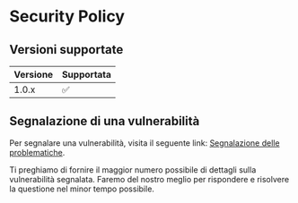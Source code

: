 # Security Policy

## Versioni supportate

| Versione | Supportata         |
| -------- | ------------------ |
| 1.0.x    | :white_check_mark: |

## Segnalazione di una vulnerabilità

Per segnalare una vulnerabilità, visita il seguente link: [Segnalazione delle problematiche](https://github.com/DexterNKW/UGC/issues).

Ti preghiamo di fornire il maggior numero possibile di dettagli sulla vulnerabilità segnalata. Faremo del nostro meglio per rispondere e risolvere la questione nel minor tempo possibile.
